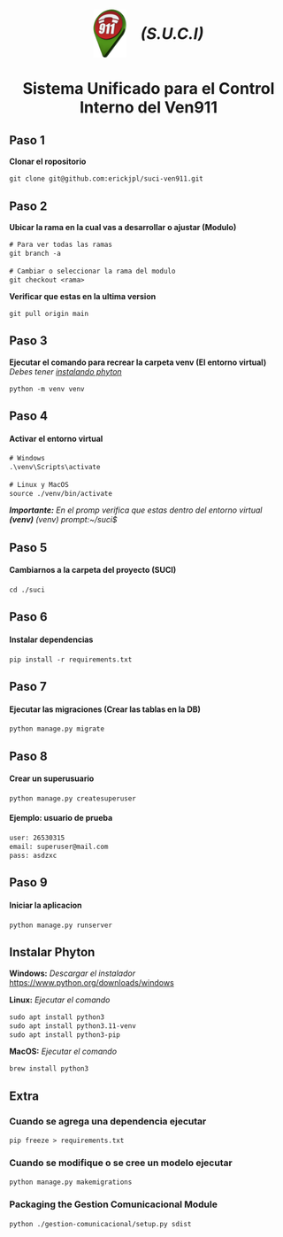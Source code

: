 <h1 style="display: flex; align-items: center; justify-content: center; gap: 25px;">
  <img src="./suci/templates/static/img/logo.png" width="60" alt="S.U.C.I Logo">
  <i>(S.U.C.I)</i>
</h1>

<h1 align="center" style="margin-bottom: 0;">Sistema Unificado para el Control</h1>
<h1 align="center" style="margin-top: 0;">Interno del Ven911</h1>


## Paso 1
**Clonar el ropositorio**
```
git clone git@github.com:erickjpl/suci-ven911.git
```

## Paso 2
**Ubicar la rama en la cual vas a desarrollar o ajustar (Modulo)**
```
# Para ver todas las ramas
git branch -a

# Cambiar o seleccionar la rama del modulo
git checkout <rama>
```
**Verificar que estas en la ultima version**
```
git pull origin main
```

## Paso 3
**Ejecutar el comando para recrear la carpeta venv (El entorno virtual)**
_Debes tener [instalando phyton](#instalando-phyton)_
```
python -m venv venv
```

## Paso 4
#### Activar el entorno virtual
```
# Windows
.\venv\Scripts\activate

# Linux y MacOS
source ./venv/bin/activate
```
_**Importante:** En el promp verifica que estas dentro del entorno virtual **(venv)**_
_(venv) prompt:~/suci$_

## Paso 5
#### Cambiarnos a la carpeta del proyecto (SUCI)
```
cd ./suci
```

## Paso 6
#### Instalar dependencias
```
pip install -r requirements.txt
```

## Paso 7
#### Ejecutar las migraciones (Crear las tablas en la DB)
```
python manage.py migrate
```

## Paso 8
#### Crear un superusuario
```
python manage.py createsuperuser
```
#### Ejemplo: usuario de prueba
```
user: 26530315
email: superuser@mail.com
pass: asdzxc
```
## Paso 9
#### Iniciar la aplicacion
```
python manage.py runserver
```

## Instalar Phyton
**Windows:** _Descargar el instalador_
https://www.python.org/downloads/windows

**Linux:** _Ejecutar el comando_
```
sudo apt install python3
sudo apt install python3.11-venv
sudo apt install python3-pip
```

**MacOS:** _Ejecutar el comando_
```
brew install python3
```

## Extra 
### Cuando se agrega una dependencia ejecutar
```
pip freeze > requirements.txt
```
### Cuando se modifique o se cree un modelo ejecutar
```
python manage.py makemigrations
```
### Packaging the Gestion Comunicacional Module
```
python ./gestion-comunicacional/setup.py sdist 
```